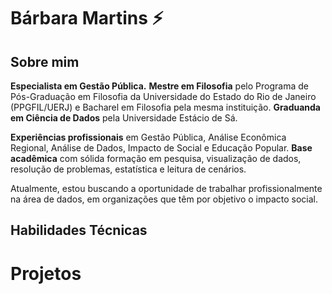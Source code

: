 # Bárbara Martins ⚡

## Sobre mim
**Especialista em Gestão Pública.** **Mestre em Filosofia** pelo Programa de Pós-Graduação em Filosofia da Universidade do Estado do Rio de Janeiro (PPGFIL/UERJ) e Bacharel em Filosofia pela mesma instituição. **Graduanda em Ciência de Dados** pela Universidade Estácio de Sá. 

**Experiências profissionais** em Gestão Pública, Análise Econômica Regional, Análise de Dados, Impacto de Social e Educação Popular. **Base acadêmica** com sólida formação em pesquisa, visualização de dados, resolução de problemas, estatística e leitura de cenários. 

Atualmente, estou buscando a oportunidade de trabalhar profissionalmente na área de dados, em organizações que têm por objetivo o impacto social.  

## Habilidades Técnicas

# Projetos


